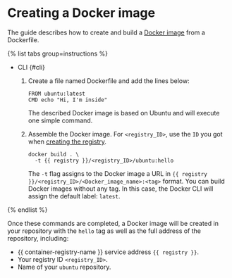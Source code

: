 # Creating a Docker image

The guide describes how to create and build a [Docker image](../../concepts/docker-image.md) from a Dockerfile.

{% list tabs group=instructions %}

- CLI {#cli}

   1. Create a file named Dockerfile and add the lines below:

      ```
      FROM ubuntu:latest
      CMD echo "Hi, I'm inside"
      ```

      The described Docker image is based on Ubuntu and will execute one simple command.

   1. Assemble the Docker image. For `<registry_ID>`, use the `ID` you got when [creating the registry](../registry/registry-create.md).

      ```
      docker build . \
        -t {{ registry }}/<registry_ID>/ubuntu:hello
      ```

      The `-t` flag assigns to the Docker image a URL in `{{ registry }}/<registry_ID>/<Docker_image_name>:<tag>` format. You can build Docker images without any tag. In this case, the Docker CLI will assign the default label: `latest`.

{% endlist %}

Once these commands are completed, a Docker image will be created in your repository with the `hello` tag as well as the full address of the repository, including:
* {{ container-registry-name }} service address `{{ registry }}`.
* Your registry ID `<registry_ID>`.
* Name of your `ubuntu` repository.